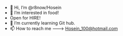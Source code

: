 - 👋 Hi, I’m @r8now/Hosein
- 👀 I’m interested in food!
- Open for HIRE!
- 🌱 I’m currently learning Git hub.
- 📫 How to reach me ---> Hosein_100@hotmail.com

<!---
r8now/r8now is a ✨ special ✨ repository because its `README.md` (this file) appears on your GitHub profile.
You can click the Preview link to take a look at your changes.
--->
